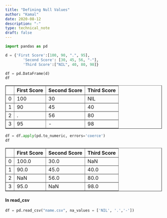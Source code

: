 ```yaml
---
title: "Defining Null Values"
author: "Kamal"
date: 2020-08-12
description: "-"
type: technical_note
draft: false
---
```


```python
import pandas as pd
```


```python
d = {'First Score':[100, 90, ".", 95], 
        'Second Score': [30, 45, 56, "-"], 
        'Third Score':["NIL", 40, 80, 98]} 
```


```python
df = pd.DataFrame(d)
df
```




<div>
<style scoped>
    .dataframe tbody tr th:only-of-type {
        vertical-align: middle;
    }

    .dataframe tbody tr th {
        vertical-align: top;
    }

    .dataframe thead th {
        text-align: right;
    }
</style>
<table border="1" class="dataframe">
  <thead>
    <tr style="text-align: right;">
      <th></th>
      <th>First Score</th>
      <th>Second Score</th>
      <th>Third Score</th>
    </tr>
  </thead>
  <tbody>
    <tr>
      <td>0</td>
      <td>100</td>
      <td>30</td>
      <td>NIL</td>
    </tr>
    <tr>
      <td>1</td>
      <td>90</td>
      <td>45</td>
      <td>40</td>
    </tr>
    <tr>
      <td>2</td>
      <td>.</td>
      <td>56</td>
      <td>80</td>
    </tr>
    <tr>
      <td>3</td>
      <td>95</td>
      <td>-</td>
      <td>98</td>
    </tr>
  </tbody>
</table>
</div>




```python
df = df.apply(pd.to_numeric, errors='coerce')
df
```




<div>
<style scoped>
    .dataframe tbody tr th:only-of-type {
        vertical-align: middle;
    }

    .dataframe tbody tr th {
        vertical-align: top;
    }

    .dataframe thead th {
        text-align: right;
    }
</style>
<table border="1" class="dataframe">
  <thead>
    <tr style="text-align: right;">
      <th></th>
      <th>First Score</th>
      <th>Second Score</th>
      <th>Third Score</th>
    </tr>
  </thead>
  <tbody>
    <tr>
      <td>0</td>
      <td>100.0</td>
      <td>30.0</td>
      <td>NaN</td>
    </tr>
    <tr>
      <td>1</td>
      <td>90.0</td>
      <td>45.0</td>
      <td>40.0</td>
    </tr>
    <tr>
      <td>2</td>
      <td>NaN</td>
      <td>56.0</td>
      <td>80.0</td>
    </tr>
    <tr>
      <td>3</td>
      <td>95.0</td>
      <td>NaN</td>
      <td>98.0</td>
    </tr>
  </tbody>
</table>
</div>



#### In read_csv


```python
df = pd.read_csv("name.csv", na_values = ['NIL', '.','-'])
```
